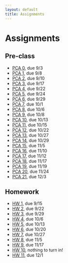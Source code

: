 ```yaml
---
layout: default
title: Assignments
---
```


# Assignments

## Pre-class

- [PCA 0](assignments/pca0.md), due 9/3   
- [PCA 1](assignments/pca1.md), due 9/8
- [PCA 2](assignments/pca2.md), due 9/10
- [PCA 3](assignments/pca3.md), due 9/17
- [PCA 4](assignments/pca4.md), due 9/22
- [PCA 5](assignments/pca5.md), due 9/24
- [PCA 6](assignments/pca6.md), due 9/29
- [PCA 7](assignments/pca7.md), due 10/1
- [PCA 8](assignments/pca8.md), due 10/6
- [PCA 9](assignments/pca9.md), due 10/8
- [PCA 10](assignments/pca10.md), due 10/13
- [PCA 11](assignments/pca11.md), due 10/15
- [PCA 12](assignments/pca12.md), due 10/22
- [PCA 13](assignments/pca13.md), due 10/27
- [PCA 14](assignments/pca14.md), due 10/29
- [PCA 15](assignments/pca15.md), due 11/5
- [PCA 16](assignments/pca16.md), due 11/10
- [PCA 17](assignments/pca17.md), due 11/12
- [PCA 18](assignments/pca18.md), due 11/17
- [PCA 19](assignments/pca19.md), due 11/19
- [PCA 20](assignments/pca20.md), due 11/24
- [PCA 21](assignments/pca21.md), due 12/3

## Homework

- [HW 1](assignments/hw1.md), due 9/15
- [HW 2](assignments/hw2.md), due 9/22
- [HW 3](assignments/hw3.md), due 9/29 
- [HW 4](assignments/hw4.md), due 10/6
- [HW 5](assignments/hw5.md), due 10/13
- [HW 6](assignments/hw6.md), due 10/20
- [HW 7](assignments/hw7.md), due 10/27
- [HW 8](assignments/hw8.md), due 11/5
- [HW 9](assignments/hw9.md), due 11/17
- [HW 10](assignments/hw10.md), nothing to turn in!
- [HW 11](assignments/hw11.md), due 12/1
      